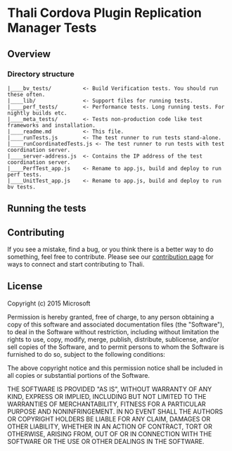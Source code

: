 # Thali Cordova Plugin Replication Manager Tests #

## Overview

### Directory structure

```
|____bv_tests/          <- Build Verification tests. You should run these often.
|____lib/               <- Support files for running tests.
|____perf_tests/        <- Performance tests. Long running tests. For nightly builds etc.
|____meta_tests/        <- Tests non-production code like test frameworks and installation.
|____readme.md          <- This file.
|____runTests.js        <- The test runner to run tests stand-alone.
|____runCoordinatedTests.js <- The test runner to run tests with test coordination server.
|____server-address.js  <- Contains the IP address of the test coordination server.
|____PerfTest_app.js    <- Rename to app.js, build and deploy to run perf tests.
|____UnitTest_app.js    <- Rename to app.js, build and deploy to run bv tests.
```

## Running the tests

## Contributing

If you see a mistake, find a bug, or you think there is a better way to do something, feel free to contribute.
Please see our [contribution page](http://thaliproject.org/WaysToContribute) for ways to connect and start
contributing to Thali.

## License

Copyright (c) 2015 Microsoft

Permission is hereby granted, free of charge, to any person obtaining a copy of this software and associated documentation files (the "Software"), to deal in the Software without restriction, including without limitation the rights to use, copy, modify, merge, publish, distribute, sublicense, and/or sell copies of the Software, and to permit persons to whom the Software is furnished to do so, subject to the following conditions:

The above copyright notice and this permission notice shall be included in all copies or substantial portions of the Software.

THE SOFTWARE IS PROVIDED "AS IS", WITHOUT WARRANTY OF ANY KIND, EXPRESS OR IMPLIED, INCLUDING BUT NOT LIMITED TO THE WARRANTIES OF MERCHANTABILITY, FITNESS FOR A PARTICULAR PURPOSE AND NONINFRINGEMENT. IN NO EVENT SHALL THE AUTHORS OR COPYRIGHT HOLDERS BE LIABLE FOR ANY CLAIM, DAMAGES OR OTHER LIABILITY, WHETHER IN AN ACTION OF CONTRACT, TORT OR OTHERWISE, ARISING FROM, OUT OF OR IN CONNECTION WITH THE SOFTWARE OR THE USE OR OTHER DEALINGS IN THE SOFTWARE.
